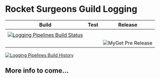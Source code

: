 # Rocket Surgeons Guild Logging

| Build | Test | Release |
|---|---|---|
|  |
| [![Logging Pipelines Build Status](https://img.shields.io/vso/build/RocketSurgeonsGuild/Libraries/RSG.Logging.svg?logo=visualstudiocode&style=flat-square)](https://rocketsurgeonsguild.visualstudio.com/Libraries/_build?definitionId=10)  |  |
|   |   | ![MyGet Pre Release](https://img.shields.io/myget/rocket-surgeons-guild/vpre/Rocket.Surgery.Extensions.Logging.svg?logo=nuget&style=flat-square&label=myget) |

[![Logging Pipelines Build History](https://buildstats.info/azurepipelines/chart/RocketSurgeonsGuild/Libraries/10)](https://rocketsurgeonsguild.visualstudio.com/Libraries/_build?definitionId=10)

## More info to come...

